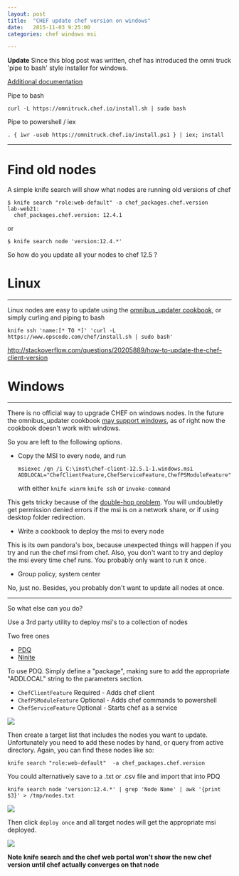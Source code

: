 ```yaml
---
layout: post
title:  "CHEF update chef version on windows"
date:   2015-11-03 9:25:00
categories: chef windows msi  

---
```


**Update** Since this blog post was written, chef has introduced the omni truck 'pipe to bash' style installer for windows.

[Additional documentation](https://docs.chef.io/install_omnibus.html)

Pipe to bash

    curl -L https://omnitruck.chef.io/install.sh | sudo bash

Pipe to powershell / iex

    . { iwr -useb https://omnitruck.chef.io/install.ps1 } | iex; install

---

# Find old nodes

A simple knife search will show what nodes are running old versions of chef

    $ knife search "role:web-default" -a chef_packages.chef.version
    lab-web21:
      chef_packages.chef.version: 12.4.1

or

    $ knife search node 'version:12.4.*'

So how do you update all your nodes to chef 12.5 ?

# Linux
-------

Linux nodes are easy to update using the [omnibus_updater cookbook](https://github.com/hw-cookbooks/omnibus_updater), or simply curling and piping to bash

    knife ssh 'name:[* TO *]' 'curl -L https://www.opscode.com/chef/install.sh | sudo bash'

http://stackoverflow.com/questions/20205889/how-to-update-the-chef-client-version

# Windows
---------


There is no official way to upgrade CHEF on windows nodes. In the future the omnibus_updater cookbook [may support windows](https://github.com/hw-cookbooks/omnibus_updater/issues/32), as of right now the cookbook doesn't work with windows.

So you are left to the following options.

- Copy the MSI to every node, and run

    `msiexec /qn /i C:\inst\chef-client-12.5.1-1.windows.msi ADDLOCAL="ChefClientFeature,ChefServiceFeature,ChefPSModuleFeature"`

    with either `knife winrm` `knife ssh` or  `invoke-command`

This gets tricky because of the [double-hop problem](http://blogs.msdn.com/b/knowledgecast/archive/2007/01/31/the-double-hop-problem.aspx). You will undoubletly get permission denied errors if the msi is on a network share, or if using desktop folder redirection.

- Write a cookbook to deploy the msi to every node

This is its own pandora's box, because unexpected things will happen if you try and run the chef msi from chef. Also, you don't want to try and deploy the msi every time chef runs. You probably only want to run it once.

- Group policy, system center

No, just no. Besides, you probably don't want to update all nodes at once.


----

So what else can you do?


Use a 3rd party utility to deploy msi's to a collection of nodes

Two free ones

- [PDQ](http://www.adminarsenal.com/pdq-deploy)
- [Ninite](https://ninite.com/)

To use PDQ. Simply define a "package", making sure to add the appropriate "ADDLOCAL" string to the parameters section.

- `ChefClientFeature` Required - Adds chef client
- `ChefPSModuleFeature` Optional - Adds chef commands to powershell
- `ChefServiceFeature` Optional - Starts chef as a service

![](http://cl.ly/image/3O0B2W1W2V2P/Screenshot%202015-11-04%2008.12.42.png)


Then create a target list that includes the nodes you want to update. Unfortunately you need to add these nodes by hand, or query from active directory. Again, you can find these nodes like so:

    knife search "role:web-default"  -a chef_packages.chef.version

You could alternatively save to a .txt or .csv file and import that into PDQ

    knife search node 'version:12.4.*' | grep 'Node Name' | awk '{print $3}' > /tmp/nodes.txt

![](http://cl.ly/image/3S3S3k0r0F2P/Screenshot%202015-11-04%2008.51.24.png)


Then click `deploy once` and all target nodes will get the appropriate msi deployed.

![](http://cl.ly/image/2T150Y081A33/Screenshot%202015-11-04%2008.56.23.png)


**Note knife search and the chef web portal won't show the new chef version until chef actually converges on that node**
